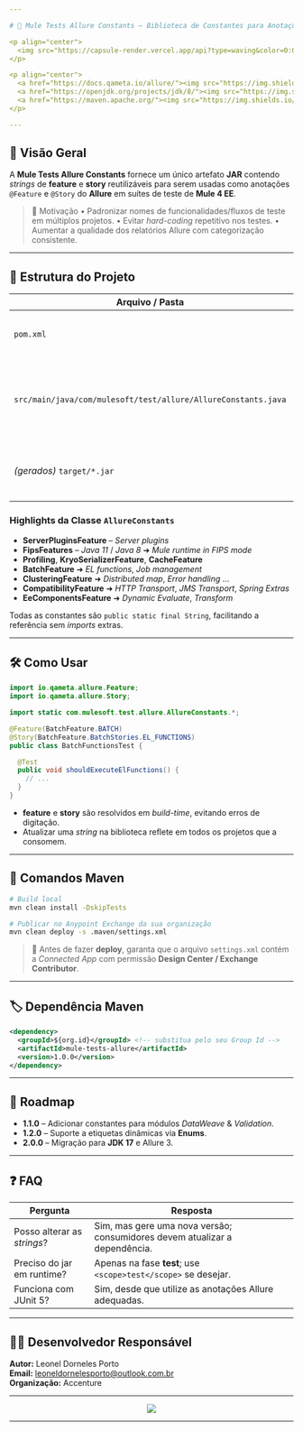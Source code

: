 ```yaml
---

# 🧪 Mule Tests Allure Constants – Biblioteca de Constantes para Anotações Allure

<p align="center">
  <img src="https://capsule-render.vercel.app/api?type=waving&color=0:0C2340,100:00BFFF&height=220&section=header&text=Mule%20EE%20Allure%20Tests&fontSize=38&fontColor=ffffff&animation=fadeIn" alt="Banner" />
</p>

<p align="center">
  <a href="https://docs.qameta.io/allure/"><img src="https://img.shields.io/badge/Allure-Framework-ED3B5B?logo=allure" /></a>
  <a href="https://openjdk.org/projects/jdk/8/"><img src="https://img.shields.io/badge/Java-8%20%2F%2011-FF6A00?logo=java" /></a>
  <a href="https://maven.apache.org/"><img src="https://img.shields.io/badge/Maven-3.x-C71A36?logo=apache-maven" /></a>
</p>

---
```


## 📖 Visão Geral

A **Mule Tests Allure Constants** fornece um único artefato **JAR** contendo *strings* de **feature** e **story** reutilizáveis para serem usadas como anotações `@Feature` e `@Story` do **Allure** em suítes de teste de **Mule 4 EE**.

> 🔎 Motivação
> • Padronizar nomes de funcionalidades/fluxos de teste em múltiplos projetos.
> • Evitar *hard-coding* repetitivo nos testes.
> • Aumentar a qualidade dos relatórios Allure com categorização consistente.

---

## 📂 Estrutura do Projeto

| Arquivo / Pasta                                               | Propósito                                                                     |
| ------------------------------------------------------------- | ----------------------------------------------------------------------------- |
| `pom.xml`                                                     | Configuração Maven (packaging `jar`)                                          |
| `src/main/java/com/mulesoft/test/allure/AllureConstants.java` | Interface raiz com sub-interfaces estáticas para cada **feature** / **story** |
| *(gerados)* `target/*.jar`                                    | Artefato compilado pronto para publicar / consumir                            |

### Highlights da Classe `AllureConstants`

* **ServerPluginsFeature** – *Server plugins*
* **FipsFeatures** – *Java 11* / *Java 8* ➜ *Mule runtime in FIPS mode*
* **Profiling**, **KryoSerializerFeature**, **CacheFeature**
* **BatchFeature** ➜ *EL functions*, *Job management*
* **ClusteringFeature** ➜ *Distributed map*, *Error handling* …
* **CompatibilityFeature** ➜ *HTTP Transport*, *JMS Transport*, *Spring Extras*
* **EeComponentsFeature** ➜ *Dynamic Evaluate*, *Transform*

Todas as constantes são `public static final String`, facilitando a referência sem *imports* extras.

---

## 🛠️ Como Usar

```java
import io.qameta.allure.Feature;
import io.qameta.allure.Story;

import static com.mulesoft.test.allure.AllureConstants.*;

@Feature(BatchFeature.BATCH)
@Story(BatchFeature.BatchStories.EL_FUNCTIONS)
public class BatchFunctionsTest {

  @Test
  public void shouldExecuteElFunctions() {
    // ...
  }
}
```

* **feature** e **story** são resolvidos em *build-time*, evitando erros de digitação.
* Atualizar uma *string* na biblioteca reflete em todos os projetos que a consomem.

---

## 🧰 Comandos Maven

```bash
# Build local
mvn clean install -DskipTests

# Publicar no Anypoint Exchange da sua organização
mvn clean deploy -s .maven/settings.xml
```

> 📝 Antes de fazer **deploy**, garanta que o arquivo `settings.xml` contém a *Connected App* com permissão **Design Center / Exchange Contributor**.

---

## 🏷️ Dependência Maven

```xml
<dependency>
  <groupId>${org.id}</groupId> <!-- substitua pelo seu Group Id -->
  <artifactId>mule-tests-allure</artifactId>
  <version>1.0.0</version>
</dependency>
```

---

## 🚦 Roadmap

* **1.1.0** – Adicionar constantes para módulos *DataWeave* & *Validation*.
* **1.2.0** – Suporte a etiquetas dinâmicas via **Enums**.
* **2.0.0** – Migração para **JDK 17** e Allure 3.

---

## ❓ FAQ

| Pergunta                    | Resposta                                                                   |
| --------------------------- | -------------------------------------------------------------------------- |
| Posso alterar as *strings*? | Sim, mas gere uma nova versão; consumidores devem atualizar a dependência. |
| Preciso do jar em runtime?  | Apenas na fase **test**; use `<scope>test</scope>` se desejar.             |
| Funciona com JUnit 5?       | Sim, desde que utilize as anotações Allure adequadas.                      |

---

## 👨‍💼 Desenvolvedor Responsável

**Autor:** Leonel Dorneles Porto  
**Email:** [leoneldornelesporto@outlook.com.br](mailto:leoneldornelesporto@outlook.com.br)  
**Organização:** Accenture

---

<p align="center">
  <img src="https://readme-typing-svg.demolab.com?font=Fira+Code&size=22&pause=1000&color=00BFFF&center=true&vCenter=true&width=1500&lines=Relat%C3%B3rios+Allure+mais+limpos+e+padronizados+para+seus+tests+Mule+EE!" />
</p>

---
